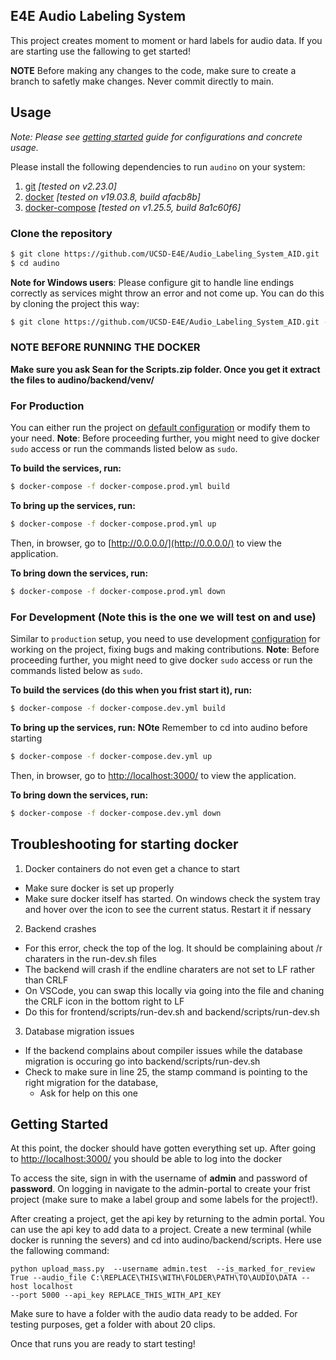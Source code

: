 ## E4E Audio Labeling System

This project creates moment to moment or hard labels for audio data. If you are starting use the fallowing to get started!

**NOTE** Before making any changes to the code, make sure to create a branch to safetly make changes. Never commit directly to main. 

## Usage

*Note: Please see [getting started](docs/getting-started.md) guide for configurations and concrete usage.*

Please install the following dependencies to run `audino` on your system:

1. [git](https://git-scm.com/) *[tested on v2.23.0]*
2. [docker](https://www.docker.com/) *[tested on v19.03.8, build afacb8b]*
3. [docker-compose](https://docs.docker.com/compose/) *[tested on v1.25.5, build 8a1c60f6]*

### Clone the repository

```sh
$ git clone https://github.com/UCSD-E4E/Audio_Labeling_System_AID.git
$ cd audino
```

**Note for Windows users**: Please configure git to handle line endings correctly as services might throw an error and not come up. You can do this by cloning the project this way:

```sh
$ git clone https://github.com/UCSD-E4E/Audio_Labeling_System_AID.git --config core.autocrlf=input
```

### NOTE BEFORE RUNNING THE DOCKER
**Make sure you ask Sean for the Scripts.zip folder. Once you get it extract the files to audino/backend/venv/**

### For Production

You can either run the project on [default configuration](./docker-compose.prod.yml) or modify them to your need.
**Note**: Before proceeding further, you might need to give docker `sudo` access or run the commands listed below as `sudo`.

**To build the services, run:**

```sh
$ docker-compose -f docker-compose.prod.yml build
```

**To bring up the services, run:**

```sh
$ docker-compose -f docker-compose.prod.yml up
```

Then, in browser, go to [http://0.0.0.0/](http://0.0.0.0/) to view the application.

**To bring down the services, run:**

```sh
$ docker-compose -f docker-compose.prod.yml down
```

### For Development (Note this is the one we will test on and use)

Similar to `production` setup, you need to use development [configuration](./docker-compose.dev.yml) for working on the project, fixing bugs and making contributions.
**Note**: Before proceeding further, you might need to give docker `sudo` access or run the commands listed below as `sudo`.

**To build the services (do this when you frist start it), run:**

```sh
$ docker-compose -f docker-compose.dev.yml build
```

**To bring up the services, run:**
**NOte** Remember to cd into audino before starting
```sh
$ docker-compose -f docker-compose.dev.yml up
```
Then, in browser, go to [http://localhost:3000/](http://localhost:3000/) to view the application.

**To bring down the services, run:**

```sh
$ docker-compose -f docker-compose.dev.yml down
```
## Troubleshooting for starting docker

1) Docker containers do not even get a chance to start
  - Make sure docker is set up properly
  - Make sure docker itself has started. On windows check the system tray and hover over the icon to see the current status. Restart it if nessary
2) Backend crashes
  - For this error, check the top of the log. It should be complaining about /r charaters in the run-dev.sh files
  - The backend will crash if the endline charaters are not set to LF rather than CRLF
  - On VSCode, you can swap this locally via going into the file and chaning the CRLF icon in the bottom right to LF
  - Do this for frontend/scripts/run-dev.sh and backend/scripts/run-dev.sh 
3) Database migration issues
  - If the backend complains about compiler issues while the database migration is occuring go into backend/scripts/run-dev.sh
  - Check to make sure in line 25, the stamp command is pointing to the right migration for the database,
      - Ask for help on this one

## Getting Started

At this point, the docker should have gotten everything set up. After going to [http://localhost:3000/](http://localhost:3000/) you should be able to log into the docker

To access the site, sign in with the username of **admin** and password of **password**. On logging in navigate to the admin-portal to create your frist project (make sure to make a label group and some labels for the project!).

After creating a project, get the api key by returning to the admin portal. You can use the api key to add data to a project. Create a new terminal (while docker is running the severs) and cd into audino/backend/scripts. Here use the fallowing command:

```
python upload_mass.py  --username admin.test  --is_marked_for_review True --audio_file C:\REPLACE\THIS\WITH\FOLDER\PATH\TO\AUDIO\DATA --host localhost 
--port 5000 --api_key REPLACE_THIS_WITH_API_KEY
```
Make sure to have a folder with the audio data ready to be added. For testing purposes, get a folder with about 20 clips. 

Once that runs you are ready to start testing!

